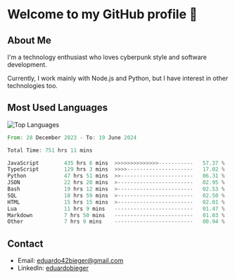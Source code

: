 # Welcome to my GitHub profile 👋

## About Me
I'm a technology enthusiast who loves cyberpunk style and software development.

Currently, I work mainly with Node.js and Python, but I have interest in other technologies too.

## Most Used Languages
![Top Languages](https://github-readme-stats.vercel.app/api/top-langs/?username=eduardobieger&layout=compact&theme=radical)

<!--START_SECTION:waka-->

```rust
From: 28 December 2023 - To: 19 June 2024

Total Time: 751 hrs 11 mins

JavaScript        435 hrs 6 mins  >>>>>>>>>>>>>>-----------   57.37 %
TypeScript        129 hrs 3 mins  >>>>---------------------   17.02 %
Python            47 hrs 51 mins  >>-----------------------   06.31 %
JSON              22 hrs 20 mins  >------------------------   02.95 %
Bash              19 hrs 12 mins  >------------------------   02.53 %
SQL               18 hrs 59 mins  >------------------------   02.50 %
HTML              15 hrs 15 mins  >------------------------   02.01 %
Lua               11 hrs 9 mins   -------------------------   01.47 %
Markdown          7 hrs 50 mins   -------------------------   01.03 %
Other             7 hrs 9 mins    -------------------------   00.94 %
```

<!--END_SECTION:waka-->

## Contact
- Email: eduardo42bieger@gmail.com 
- LinkedIn: [eduardobieger](https://www.linkedin.com/in/eduardo-bieger/)
